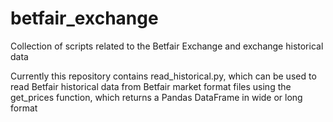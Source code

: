 # betfair_exchange
Collection of scripts related to the Betfair Exchange and exchange historical data

Currently this repository contains read_historical.py, which can be used to read Betfair historical data from Betfair market format files using the get_prices function, which returns a Pandas DataFrame in wide or long format
